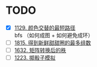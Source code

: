 #  TODO
- [x] [1129. 颜色交替的最短路径](https://leetcode.cn/problems/shortest-path-with-alternating-colors/submissions/)  
        bfs （如何成图 + 如何避免成环）
- [ ] [1815. 得到新鲜甜甜圈的最多组数](https://leetcode.cn/problems/maximum-number-of-groups-getting-fresh-donuts/)
- [ ] [1632. 矩阵转换后的秩](https://leetcode.cn/problems/rank-transform-of-a-matrix/)
- [ ] [1223. 掷骰子模拟](https://leetcode.cn/problems/dice-roll-simulation/)

